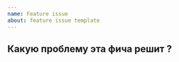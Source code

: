 ```yaml
---
name: Feature issue
about: feature issue template
---
```


## Какую проблему эта фича решит ?

<!-- При добавление этого кнопки, пользователю не надо проиходить столько ереси -->
